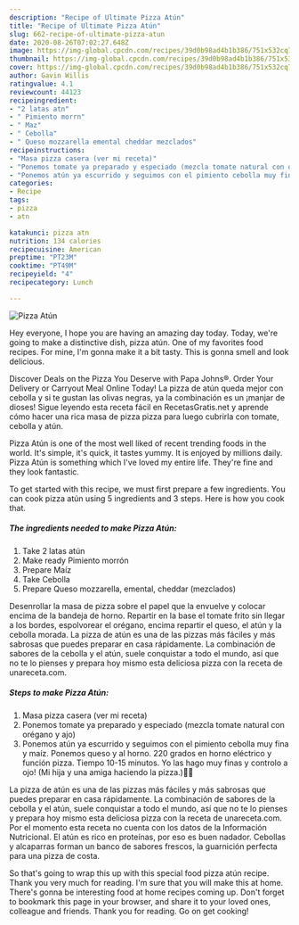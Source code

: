```yaml
---
description: "Recipe of Ultimate Pizza Atún"
title: "Recipe of Ultimate Pizza Atún"
slug: 662-recipe-of-ultimate-pizza-atun
date: 2020-08-26T07:02:27.648Z
image: https://img-global.cpcdn.com/recipes/39d0b98ad4b1b386/751x532cq70/pizza-atun-foto-principal.jpg
thumbnail: https://img-global.cpcdn.com/recipes/39d0b98ad4b1b386/751x532cq70/pizza-atun-foto-principal.jpg
cover: https://img-global.cpcdn.com/recipes/39d0b98ad4b1b386/751x532cq70/pizza-atun-foto-principal.jpg
author: Gavin Willis
ratingvalue: 4.1
reviewcount: 44123
recipeingredient:
- "2 latas atn"
- " Pimiento morrn"
- " Maz"
- " Cebolla"
- " Queso mozzarella emental cheddar mezclados"
recipeinstructions:
- "Masa pizza casera (ver mi receta)"
- "Ponemos tomate ya preparado y especiado (mezcla tomate natural con orégano y ajo)"
- "Ponemos atún ya escurrido y seguimos con el pimiento cebolla muy fina y maíz. Ponemos queso y al horno. 220 grados en horno eléctrico y función pizza. Tiempo 10-15 minutos. Yo las hago muy finas y controlo a ojo! (Mi hija y una amiga haciendo la pizza.)👏😍"
categories:
- Recipe
tags:
- pizza
- atn

katakunci: pizza atn 
nutrition: 134 calories
recipecuisine: American
preptime: "PT23M"
cooktime: "PT49M"
recipeyield: "4"
recipecategory: Lunch

---
```



![Pizza Atún](https://img-global.cpcdn.com/recipes/39d0b98ad4b1b386/751x532cq70/pizza-atun-foto-principal.jpg)

Hey everyone, I hope you are having an amazing day today. Today, we're going to make a distinctive dish, pizza atún. One of my favorites food recipes. For mine, I'm gonna make it a bit tasty. This is gonna smell and look delicious.

Discover Deals on the Pizza You Deserve with Papa Johns®. Order Your Delivery or Carryout Meal Online Today! La pizza de atún queda mejor con cebolla y si te gustan las olivas negras, ya la combinación es un ¡manjar de dioses! Sigue leyendo esta receta fácil en RecetasGratis.net y aprende cómo hacer una rica masa de pizza pizza para luego cubrirla con tomate, cebolla y atún.

Pizza Atún is one of the most well liked of recent trending foods in the world. It's simple, it's quick, it tastes yummy. It is enjoyed by millions daily. Pizza Atún is something which I've loved my entire life. They're fine and they look fantastic.


To get started with this recipe, we must first prepare a few ingredients. You can cook pizza atún using 5 ingredients and 3 steps. Here is how you cook that.

<!--inarticleads1-->

##### The ingredients needed to make Pizza Atún:

1. Take 2 latas atún
1. Make ready  Pimiento morrón
1. Prepare  Maíz
1. Take  Cebolla
1. Prepare  Queso mozzarella, emental, cheddar (mezclados)


Desenrollar la masa de pizza sobre el papel que la envuelve y colocar encima de la bandeja de horno. Repartir en la base el tomate frito sin llegar a los bordes, espolvorear el orégano, encima repartir el queso, el atún y la cebolla morada. La pizza de atún es una de las pizzas más fáciles y más sabrosas que puedes preparar en casa rápidamente. La combinación de sabores de la cebolla y el atún, suele conquistar a todo el mundo, así que no te lo pienses y prepara hoy mismo esta deliciosa pizza con la receta de unareceta.com. 

<!--inarticleads2-->

##### Steps to make Pizza Atún:

1. Masa pizza casera (ver mi receta)
1. Ponemos tomate ya preparado y especiado (mezcla tomate natural con orégano y ajo)
1. Ponemos atún ya escurrido y seguimos con el pimiento cebolla muy fina y maíz. Ponemos queso y al horno. 220 grados en horno eléctrico y función pizza. Tiempo 10-15 minutos. Yo las hago muy finas y controlo a ojo! (Mi hija y una amiga haciendo la pizza.)👏😍


La pizza de atún es una de las pizzas más fáciles y más sabrosas que puedes preparar en casa rápidamente. La combinación de sabores de la cebolla y el atún, suele conquistar a todo el mundo, así que no te lo pienses y prepara hoy mismo esta deliciosa pizza con la receta de unareceta.com. Por el momento esta receta no cuenta con los datos de la Información Nutricional. El atún es rico en proteínas, por eso es buen nadador. Cebollas y alcaparras forman un banco de sabores frescos, la guarnición perfecta para una pizza de costa. 

So that's going to wrap this up with this special food pizza atún recipe. Thank you very much for reading. I'm sure that you will make this at home. There's gonna be interesting food at home recipes coming up. Don't forget to bookmark this page in your browser, and share it to your loved ones, colleague and friends. Thank you for reading. Go on get cooking!
